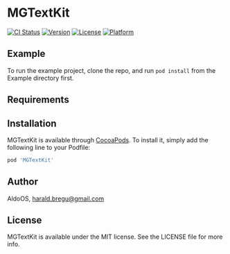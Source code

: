 # MGTextKit

[![CI Status](https://img.shields.io/travis/AldoOS/MGTextKit.svg?style=flat)](https://travis-ci.org/AldoOS/MGTextKit)
[![Version](https://img.shields.io/cocoapods/v/MGTextKit.svg?style=flat)](https://cocoapods.org/pods/MGTextKit)
[![License](https://img.shields.io/cocoapods/l/MGTextKit.svg?style=flat)](https://cocoapods.org/pods/MGTextKit)
[![Platform](https://img.shields.io/cocoapods/p/MGTextKit.svg?style=flat)](https://cocoapods.org/pods/MGTextKit)

## Example

To run the example project, clone the repo, and run `pod install` from the Example directory first.

## Requirements

## Installation

MGTextKit is available through [CocoaPods](https://cocoapods.org). To install
it, simply add the following line to your Podfile:

```ruby
pod 'MGTextKit'
```

## Author

AldoOS, harald.bregu@gmail.com

## License

MGTextKit is available under the MIT license. See the LICENSE file for more info.
